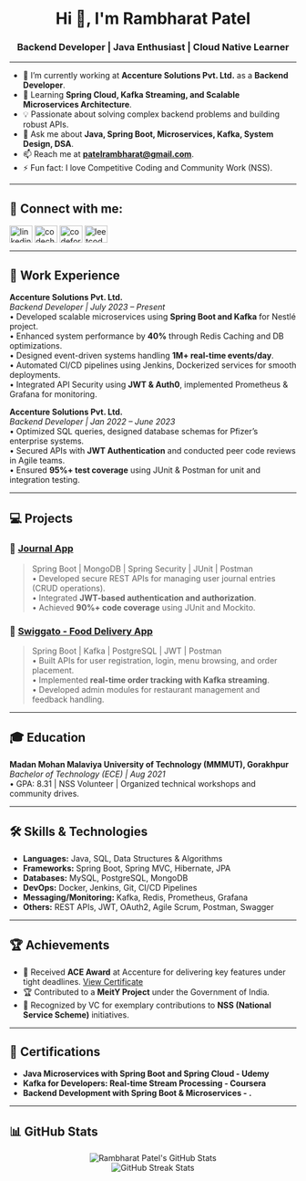 <h1 align="center">Hi 👋, I'm Rambharat Patel</h1>
<h3 align="center">Backend Developer | Java Enthusiast | Cloud Native Learner</h3>

---

- 🔭 I’m currently working at **Accenture Solutions Pvt. Ltd.** as a **Backend Developer**.
- 🌱 Learning **Spring Cloud, Kafka Streaming, and Scalable Microservices Architecture**.
- 💡 Passionate about solving complex backend problems and building robust APIs.
- 💬 Ask me about **Java, Spring Boot, Microservices, Kafka, System Design, DSA**.
- 📫 Reach me at **patelrambharat@gmail.com**.
- ⚡ Fun fact: I love Competitive Coding and Community Work (NSS).

---

## 🔗 Connect with me:
<p align="left">
<a href="https://www.linkedin.com/in/rambharat-patel-5a208a14b/" target="blank"><img align="center" src="https://cdn.jsdelivr.net/npm/simple-icons@3.0.1/icons/linkedin.svg" alt="linkedin" height="30" width="40" /></a>
<a href="https://www.codechef.com/users/bharat22" target="blank"><img align="center" src="https://cdn.jsdelivr.net/npm/simple-icons@3.1.0/icons/codechef.svg" alt="codechef" height="30" width="40" /></a>
<a href="https://codeforces.com/profile/bharat22" target="blank"><img align="center" src="https://cdn.jsdelivr.net/npm/simple-icons@3.0.1/icons/codeforces.svg" alt="codeforces" height="30" width="40" /></a>
<a href="https://leetcode.com/pbharatpatel/" target="blank"><img align="center" src="https://raw.githubusercontent.com/rahuldkjain/github-profile-readme-generator/master/src/images/icons/Social/leet-code.svg" alt="leetcode" height="30" width="40" /></a>
</p>

---

## 🏢 Work Experience

**Accenture Solutions Pvt. Ltd.**  
_Backend Developer | July 2023 – Present_  
• Developed scalable microservices using **Spring Boot and Kafka** for Nestlé project.  
• Enhanced system performance by **40%** through Redis Caching and DB optimizations.  
• Designed event-driven systems handling **1M+ real-time events/day**.  
• Automated CI/CD pipelines using Jenkins, Dockerized services for smooth deployments.  
• Integrated API Security using **JWT & Auth0**, implemented Prometheus & Grafana for monitoring.

**Accenture Solutions Pvt. Ltd.**  
_Backend Developer | Jan 2022 – June 2023_  
• Optimized SQL queries, designed database schemas for Pfizer’s enterprise systems.  
• Secured APIs with **JWT Authentication** and conducted peer code reviews in Agile teams.  
• Ensured **95%+ test coverage** using JUnit & Postman for unit and integration testing.

---

## 💻 Projects

### 📒 [Journal App](https://github.com/patelrambharat/Journal-Application)
> Spring Boot | MongoDB | Spring Security | JUnit | Postman  
• Developed secure REST APIs for managing user journal entries (CRUD operations).  
• Integrated **JWT-based authentication and authorization**.  
• Achieved **90%+ code coverage** using JUnit and Mockito.

### 🍔 [Swiggato - Food Delivery App](https://github.com/patelrambharat/Food-delivery-Application)
> Spring Boot | Kafka | PostgreSQL | JWT | Postman  
• Built APIs for user registration, login, menu browsing, and order placement.  
• Implemented **real-time order tracking with Kafka streaming**.  
• Developed admin modules for restaurant management and feedback handling.

---

## 🎓 Education

**Madan Mohan Malaviya University of Technology (MMMUT), Gorakhpur**  
_Bachelor of Technology (ECE) | Aug 2021_  
• GPA: 8.31 | NSS Volunteer | Organized technical workshops and community drives.

---

## 🛠️ Skills & Technologies

- **Languages:** Java, SQL, Data Structures & Algorithms
- **Frameworks:** Spring Boot, Spring MVC, Hibernate, JPA
- **Databases:** MySQL, PostgreSQL, MongoDB
- **DevOps:** Docker, Jenkins, Git, CI/CD Pipelines
- **Messaging/Monitoring:** Kafka, Redis, Prometheus, Grafana
- **Others:** REST APIs, JWT, OAuth2, Agile Scrum, Postman, Swagger

---

## 🏆 Achievements

- 🏅 Received **ACE Award** at Accenture for delivering key features under tight deadlines. [View Certificate](https://drive.google.com/file/d/1SHL_8f7FDEL-Cu0bnBH4oNKL5FR9eASy/view?usp=sharing)
- 🏆 Contributed to a **MeitY Project** under the Government of India.
- 🏅 Recognized by VC for exemplary contributions to **NSS (National Service Scheme)** initiatives.

---

## 📜 Certifications
- **Java Microservices with Spring Boot and Spring Cloud - Udemy**
- **Kafka for Developers: Real-time Stream Processing - Coursera**
- **Backend Development with Spring Boot & Microservices - .**

---

## 📊 GitHub Stats
<p align="center">
  <img src="https://github-readme-stats.vercel.app/api?username=patelrambharat&show_icons=true&theme=tokyonight" alt="Rambharat Patel's GitHub Stats" />
  <br/>
  <img src="https://github-readme-streak-stats.herokuapp.com/?user=patelrambharat&theme=tokyonight" alt="GitHub Streak Stats"/>
</p>
